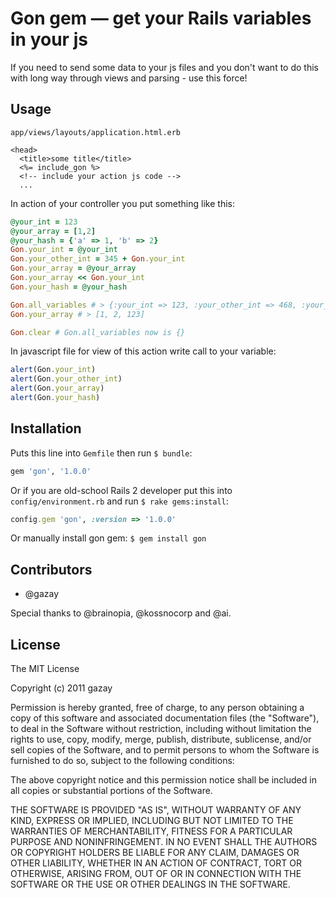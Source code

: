# Gon gem — get your Rails variables in your js

If you need to send some data to your js files and you don't want to do this with long way through views and parsing - use this force!

## Usage

`app/views/layouts/application.html.erb`

``` erb
<head>
  <title>some title</title>
  <%= include_gon %>
  <!-- include your action js code -->
  ...
```

In action of your controller you put something like this:

``` ruby
@your_int = 123
@your_array = [1,2]
@your_hash = {'a' => 1, 'b' => 2}
Gon.your_int = @your_int
Gon.your_other_int = 345 + Gon.your_int
Gon.your_array = @your_array
Gon.your_array << Gon.your_int
Gon.your_hash = @your_hash

Gon.all_variables # > {:your_int => 123, :your_other_int => 468, :your_array => [1, 2, 123], :your_hash => {'a' => 1, 'b' => 2}}
Gon.your_array # > [1, 2, 123]

Gon.clear # Gon.all_variables now is {}
```

In javascript file for view of this action write call to your variable:

``` js
alert(Gon.your_int)
alert(Gon.your_other_int)
alert(Gon.your_array)
alert(Gon.your_hash)
```

## Installation

Puts this line into `Gemfile` then run `$ bundle`:

``` ruby
gem 'gon', '1.0.0'
```

Or if you are old-school Rails 2 developer put this into `config/environment.rb` and run `$ rake gems:install`:

``` ruby
config.gem 'gon', :version => '1.0.0'
```

Or manually install gon gem: `$ gem install gon`

## Contributors

* @gazay

Special thanks to @brainopia, @kossnocorp and @ai.

## License

The MIT License

Copyright (c) 2011 gazay

Permission is hereby granted, free of charge, to any person obtaining a copy of this software and associated documentation files (the "Software"), to deal in the Software without restriction, including without limitation the rights to use, copy, modify, merge, publish, distribute, sublicense, and/or sell copies of the Software, and to permit persons to whom the Software is furnished to do so, subject to the following conditions:

The above copyright notice and this permission notice shall be included in all copies or substantial portions of the Software.

THE SOFTWARE IS PROVIDED "AS IS", WITHOUT WARRANTY OF ANY KIND, EXPRESS OR IMPLIED, INCLUDING BUT NOT LIMITED TO THE WARRANTIES OF MERCHANTABILITY, FITNESS FOR A PARTICULAR PURPOSE AND NONINFRINGEMENT. IN NO EVENT SHALL THE AUTHORS OR COPYRIGHT HOLDERS BE LIABLE FOR ANY CLAIM, DAMAGES OR OTHER LIABILITY, WHETHER IN AN ACTION OF CONTRACT, TORT OR OTHERWISE, ARISING FROM, OUT OF OR IN CONNECTION WITH THE SOFTWARE OR THE USE OR OTHER DEALINGS IN THE SOFTWARE.
